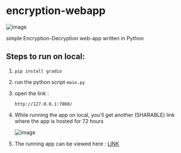 # encryption-webapp

![image](https://user-images.githubusercontent.com/76818035/175426527-7aa12816-777e-4a7d-b59e-88003787c63e.png)

simple Encryption-Decryption web-app written in Python

## Steps to run on local:
1. `pip install gradio`
2. run the python script `main.py`
3. open the link :

	```
	http://127.0.0.1:7860/
	```

4. While running the app on local, you'll get another (SHARABLE) 
	link where the app is hosted for 72 hours
	
	![image](https://user-images.githubusercontent.com/76818035/175426618-bbdd406f-e2bf-414e-a11c-680ddf6a2784.png)



5. The running app can be viewed here : [LINK](https://huggingface.co/spaces/HridayAg0102/Encryption-Decryption-webapp)
